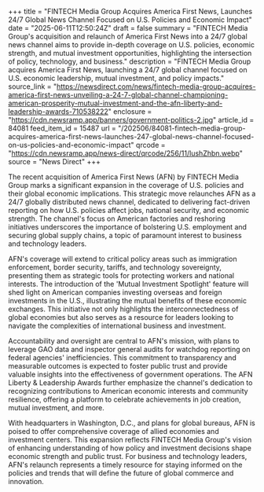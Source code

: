 +++
title = "FINTECH Media Group Acquires America First News, Launches 24/7 Global News Channel Focused on U.S. Policies and Economic Impact"
date = "2025-06-11T12:50:24Z"
draft = false
summary = "FINTECH Media Group's acquisition and relaunch of America First News into a 24/7 global news channel aims to provide in-depth coverage on U.S. policies, economic strength, and mutual investment opportunities, highlighting the intersection of policy, technology, and business."
description = "FINTECH Media Group acquires America First News, launching a 24/7 global channel focused on U.S. economic leadership, mutual investment, and policy impacts."
source_link = "https://newsdirect.com/news/fintech-media-group-acquires-america-first-news-unveiling-a-24-7-global-channel-championing-american-prosperity-mutual-investment-and-the-afn-liberty-and-leadership-awards-710538222"
enclosure = "https://cdn.newsramp.app/banners/government-politics-2.jpg"
article_id = 84081
feed_item_id = 15487
url = "/202506/84081-fintech-media-group-acquires-america-first-news-launches-247-global-news-channel-focused-on-us-policies-and-economic-impact"
qrcode = "https://cdn.newsramp.app/news-direct/qrcode/256/11/lushZhbn.webp"
source = "News Direct"
+++

<p>The recent acquisition of America First News (AFN) by FINTECH Media Group marks a significant expansion in the coverage of U.S. policies and their global economic implications. This strategic move relaunches AFN as a 24/7 globally distributed news channel, dedicated to delivering fact-driven reporting on how U.S. policies affect jobs, national security, and economic strength. The channel's focus on American factories and reshoring initiatives underscores the importance of bolstering U.S. employment and securing global supply chains, a topic of paramount interest to business and technology leaders.</p><p>AFN's coverage will extend to critical policy areas such as immigration enforcement, border security, tariffs, and technology sovereignty, presenting them as strategic tools for protecting workers and national interests. The introduction of the 'Mutual Investment Spotlight' feature will shed light on American companies investing overseas and foreign investments in the U.S., illustrating the mutual benefits of these economic exchanges. This initiative not only highlights the interconnectedness of global economies but also serves as a resource for leaders looking to navigate the complexities of international business and investment.</p><p>Accountability and oversight are central to AFN's mission, with plans to leverage GAO data and inspector general audits for watchdog reporting on federal agencies' inefficiencies. This commitment to transparency and measurable outcomes is expected to foster public trust and provide valuable insights into the effectiveness of government operations. The AFN Liberty & Leadership Awards further emphasize the channel's dedication to recognizing contributions to American economic interests and community resilience, offering a platform to celebrate achievements in job creation, mutual investment, and more.</p><p>With headquarters in Washington, D.C., and plans for global bureaus, AFN is poised to offer comprehensive coverage of allied economies and investment centers. This expansion reflects FINTECH Media Group's vision of enhancing understanding of how policy and investment decisions shape economic strength and public trust. For business and technology leaders, AFN's relaunch represents a timely resource for staying informed on the policies and trends that will define the future of global commerce and innovation.</p>